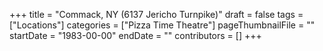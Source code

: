 +++
title = "Commack, NY (6137 Jericho Turnpike)"
draft = false
tags = ["Locations"]
categories = ["Pizza Time Theatre"]
pageThumbnailFile = ""
startDate = "1983-00-00"
endDate = ""
contributors = []
+++
